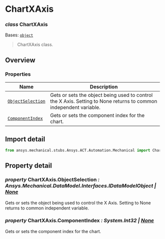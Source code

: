 # ChartXAxis

<a id="ChartXAxis"></a>

### *class* ChartXAxis

Bases: [`object`](https://docs.python.org/3/library/functions.html#object)

> ChartXAxis class.

> <!-- !! processed by numpydoc !! -->

<a id="overview"></a>

## Overview

### Properties

| Name | Description |
|----------------------------------------------------|---------------------------------------------------------------------------------------------------------------------|
| [`ObjectSelection`](#ChartXAxis.ObjectSelection)   | Gets or sets the object being used to control the X Axis. Setting to None returns to common independent variable.   |
| [`ComponentIndex`](#ChartXAxis.ComponentIndex)     | Gets or sets the component index for the chart.                                                                     |

<a id="import-detail"></a>

## Import detail

```python
from ansys.mechanical.stubs.Ansys.ACT.Automation.Mechanical import ChartXAxis
```

<a id="property-detail"></a>

## Property detail

<a id="ChartXAxis.ObjectSelection"></a>

### *property* ChartXAxis.ObjectSelection *: Ansys.Mechanical.DataModel.Interfaces.IDataModelObject | [None](https://docs.python.org/3/library/constants.html#None)*

Gets or sets the object being used to control the X Axis. Setting to None returns to common independent variable.

<!-- !! processed by numpydoc !! -->

<a id="ChartXAxis.ComponentIndex"></a>

### *property* ChartXAxis.ComponentIndex *: System.Int32 | [None](https://docs.python.org/3/library/constants.html#None)*

Gets or sets the component index for the chart.

<!-- !! processed by numpydoc !! -->
